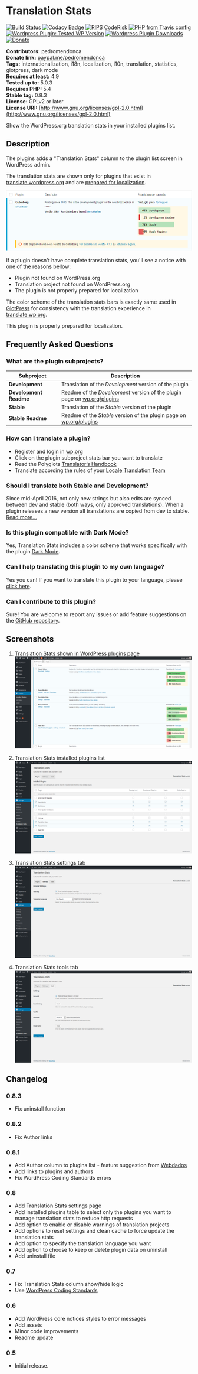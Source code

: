 # Translation Stats #

[![Build Status](https://travis-ci.org/pedro-mendonca/Translation-Stats.svg?branch=master)](https://travis-ci.org/pedro-mendonca/Translation-Stats)
[![Codacy Badge](https://api.codacy.com/project/badge/Grade/bcd1b44a1d6542e2b75b7b479ce56804)](https://www.codacy.com/app/pedro-mendonca/Translation-Stats?utm_source=github.com&amp;utm_medium=referral&amp;utm_content=pedro-mendonca/Translation-Stats&amp;utm_campaign=Badge_Grade)
[![RIPS CodeRisk](https://coderisk.com/wp/plugin/translation-stats/badge "RIPS CodeRisk")](https://coderisk.com/wp/plugin/translation-stats)
[![PHP from Travis config](https://img.shields.io/travis/php-v/pedro-mendonca/Translation-Stats.svg)](https://travis-ci.org/pedro-mendonca/Translation-Stats)
[![Wordpress Plugin: Tested WP Version](https://img.shields.io/wordpress/plugin/tested/translation-stats.svg)](https://wordpress.org/plugins/translation-stats/advanced/)
[![Wordpress Plugin Downloads](https://img.shields.io/wordpress/plugin/dt/translation-stats.svg)](https://wordpress.org/plugins/translation-stats/advanced/)
[![Donate](https://img.shields.io/badge/Donate-PayPal-blue.svg)](https://paypal.me/pedromendonca/)

**Contributors:** pedromendonca  
**Donate link:** [paypal.me/pedromendonca](https://paypal.me/pedromendonca/)  
**Tags:** internationalization, i18n, localization, l10n, translation, statistics, glotpress, dark mode  
**Requires at least:** 4.9  
**Tested up to:** 5.0.3  
**Requires PHP:** 5.4  
**Stable tag:** 0.8.3  
**License:** GPLv2 or later  
**License URI:** [http://www.gnu.org/licenses/gpl-2.0.html](http://www.gnu.org/licenses/gpl-2.0.html)  

Show the WordPress.org translation stats in your installed plugins list.

## Description ##

The plugins adds a "Translation Stats" column to the plugin list screen in WordPress admin.

The translation stats are shown only for plugins that exist in [translate.wordpress.org](https://translate.wordpress.org/) and are [prepared for localization](https://developer.wordpress.org/plugins/internationalization/how-to-internationalize-your-plugin/).

![GlotPress](./assets/banner-772x250.png)

If a plugin doesn't have complete translation stats, you'll see a notice with one of the reasons bellow:
-   Plugin not found on WordPress.org
-   Translation project not found on WordPress.org
-   The plugin is not properly prepared for localization

The color scheme of the translation stats bars is exactly same used in [GlotPress](https://wordpress.org/plugins/glotpress/) for consistency with the translation experience in [translate.wp.org](https://translate.wordpress.org/).

This plugin is properly prepared for localization.

## Frequently Asked Questions ##

### What are the plugin subprojects? ###

| Subproject             | Description                                                                                                |
| ---                    | ---                                                                                                        |
| **Development**        | Translation of the *Development* version of the plugin                                                     |
| **Development Readme** | Readme of the *Development* version of the plugin page on [wp.org/plugins](https://wordpress.org/plugins/) |
| **Stable**             | Translation of the *Stable* version of the plugin                                                          |
| **Stable Readme**      | Readme of the *Stable* version of the plugin page on [wp.org/plugins](https://wordpress.org/plugins/)      |

### How can I translate a plugin? ###
-   Register and login in [wp.org](https://login.wordpress.org/)
-   Click on the plugin subproject stats bar you want to translate
-   Read the Polyglots [Translator’s Handbook](https://make.wordpress.org/polyglots/handbook/)
-   Translate according the rules of your [Locale Translation Team](https://make.wordpress.org/polyglots/teams/)

### Should I translate both Stable and Development? ###
Since mid-April 2016, not only new strings but also edits are synced between dev and stable (both ways, only approved translations). When a plugin releases a new version all translations are copied from dev to stable. [Read more...](https://make.wordpress.org/polyglots/handbook/frequently-asked-questions/#should-i-translate-both-stable-and-dev)

### Is this plugin compatible with Dark Mode? ###
Yes, Translation Stats includes a color scheme that works specifically with the plugin [Dark Mode](https://wordpress.org/plugins/dark-mode/).

### Can I help translating this plugin to my own language? ###
Yes you can! If you want to translate this plugin to your language, please [click here](https://translate.wordpress.org/projects/wp-plugins/translation-stats).

### Can I contribute to this plugin? ###
Sure! You are welcome to report any issues or add feature suggestions on the [GitHub repository](https://github.com/pedro-mendonca/translation-stats).

## Screenshots ##

1. Translation Stats shown in WordPress plugins page
![screenshot-1](./assets/screenshot-1.png)

2. Translation Stats installed plugins list
![screenshot-2](./assets/screenshot-2.png)

3. Translation Stats settings tab
![screenshot-3](./assets/screenshot-3.png)

4. Translation Stats tools tab
![screenshot-4](./assets/screenshot-4.png)

## Changelog ##

### 0.8.3 ###
*   Fix uninstall function

### 0.8.2 ###
*   Fix Author links

### 0.8.1 ###
-   Add Author column to plugins list - feature suggestion from [Webdados](https://www.webdados.pt/)
-   Add links to plugins and authors
-   Fix WordPress Coding Standards errors

### 0.8 ###
-   Add Translation Stats settings page
-   Add installed plugins table to select only the plugins you want to manage translation stats to reduce http requests
-   Add option to enable or disable warnings of translation projects
-   Add options to reset settings and clean cache to force update the translation stats
-   Add option to specify the translation language you want
-   Add option to choose to keep or delete plugin data on uninstall
-   Add uninstall file

### 0.7 ###
-   Fix Translation Stats column show/hide logic
-   Use [WordPress Coding Standards](https://github.com/WordPress-Coding-Standards/WordPress-Coding-Standards)

### 0.6 ###
-   Add WordPress core notices styles to error messages
-   Add assets
-   Minor code improvements
-   Readme update

### 0.5 ###
-   Initial release.
